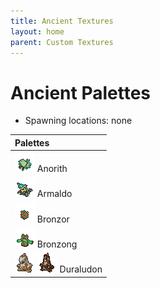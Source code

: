 ```yaml
---
title: Ancient Textures
layout: home
parent: Custom Textures
---
```


# Ancient Palettes
- Spawning locations: none

| Palettes                                                                                           |
|:---------------------------------------------------------------------------------------------------|
| ![Image](/ancient_sprites/anorith.png) Anorith                                                     |
| ![Image](/ancient_sprites/armaldo.png) Armaldo                                                     |
| ![Image](/ancient_sprites/bronzor.png) Bronzor                                                     |
| ![Image](/ancient_sprites/bronzong.png) Bronzong                                                   |
| ![Image](/ancient_sprites/duraludon.png) ![Image](/ancient_sprites/duraludon_gmax.png) Duraludon   |
